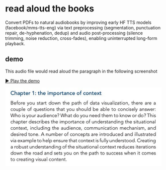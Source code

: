 # read aloud the books

Convert PDFs to natural audiobooks by improving early HF TTS models (facebook/mms-tts-eng) via text preprocessing (segmentation, punctuation repair, de-hyphenation, dedup) and audio post-processing (silence trimming, noise reduction, cross-fades), enabling uninterrupted long-form playback.


## demo

This audio file would read aloud the paragraph in the following screenshot

[▶️ Play the demo](https://jshuang0520.github.io/read_aloud_the_books/player.html)

![partial_p29.jpg](demo/partial_p29.jpg)
